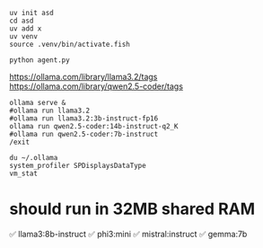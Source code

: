 ```
uv init asd
cd asd
uv add x
uv venv
source .venv/bin/activate.fish

python agent.py
```

https://ollama.com/library/llama3.2/tags
https://ollama.com/library/qwen2.5-coder/tags

```
ollama serve &
#ollama run llama3.2
#ollama run llama3.2:3b-instruct-fp16
ollama run qwen2.5-coder:14b-instruct-q2_K
#ollama run qwen2.5-coder:7b-instruct
/exit
```

```
du ~/.ollama
system_profiler SPDisplaysDataType
vm_stat
```

# should run in 32MB shared RAM

✅ llama3:8b-instruct
✅ phi3:mini
✅ mistral:instruct
✅ gemma:7b
